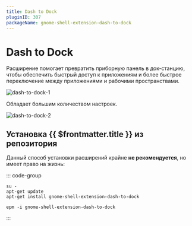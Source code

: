 ```yaml
---
title: Dash to Dock
pluginID: 307
packageName: gnome-shell-extension-dash-to-dock
---
```


# Dash to Dock

Расширение помогает превратить приборную панель в док-станцию, чтобы обеспечить быстрый доступ к приложениям и более быстрое переключение между приложениями и рабочими пространствами.

![dash-to-dock-1](/extensions/dash-to-dock/dash-to-dock-1.png)

Обладает большим количеством настроек.

![dash-to-dock-2](/extensions/dash-to-dock/dash-to-dock-2.png)

<!--@include: ./parts/show-install-steps.md-->

## Установка {{ $frontmatter.title }} из репозитория

Данный способ установки расширений крайне **не рекомендуется**, но имеет право на жизнь:

::: code-group
```shell[apt-get]
su -
apt-get update
apt-get install gnome-shell-extension-dash-to-dock
```

```shell[epm]
epm -i gnome-shell-extension-dash-to-dock
```
:::


<!--@include: ./parts/install-from-repository.md-->
